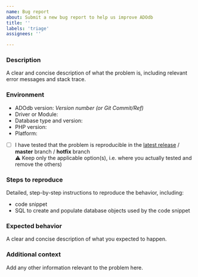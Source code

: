 ```yaml
---
name: Bug report
about: Submit a new bug report to help us improve ADOdb
title: ''
labels: 'triage'
assignees: ''

---
```


### Description
A clear and concise description of what the problem is, including relevant error messages and stack trace.

### Environment
- ADOdb version: _Version number (or Git Commit/Ref)_
- Driver or Module: 
- Database type and version: 
- PHP version: 
- Platform: 

* [ ] I have tested that the problem is reproducible in the [latest release](https://github.com/ADOdb/ADOdb/releases/latest) / **master** branch / **hotfix** branch  
  ⚠️ Keep only the applicable option(s), i.e. where you actually tested and remove the others)

### Steps to reproduce
Detailed, step-by-step instructions to reproduce the behavior, including:
- code snippet 
- SQL to create and populate database objects used by the code snippet

### Expected behavior
A clear and concise description of what you expected to happen.

### Additional context 
Add any other information relevant to the problem here.
